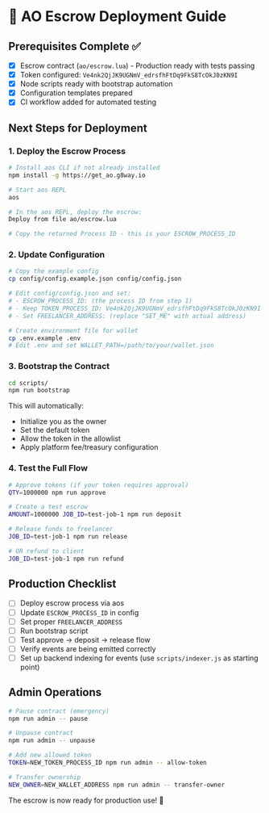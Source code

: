 # 🚀 AO Escrow Deployment Guide

## Prerequisites Complete ✅
- [x] Escrow contract (`ao/escrow.lua`) - Production ready with tests passing
- [x] Token configured: `Ve4nk2QjJK9UGNmV_edrsfhFtDq9FkS8TcOkJ0zKN9I`
- [x] Node scripts ready with bootstrap automation
- [x] Configuration templates prepared
- [x] CI workflow added for automated testing

## Next Steps for Deployment

### 1. Deploy the Escrow Process
```bash
# Install aos CLI if not already installed
npm install -g https://get_ao.g8way.io

# Start aos REPL
aos

# In the aos REPL, deploy the escrow:
Deploy from file ao/escrow.lua

# Copy the returned Process ID - this is your ESCROW_PROCESS_ID
```

### 2. Update Configuration
```bash
# Copy the example config
cp config/config.example.json config/config.json

# Edit config/config.json and set:
# - ESCROW_PROCESS_ID: (the process ID from step 1)
# - Keep TOKEN_PROCESS_ID: Ve4nk2QjJK9UGNmV_edrsfhFtDq9FkS8TcOkJ0zKN9I
# - Set FREELANCER_ADDRESS: (replace "SET_ME" with actual address)

# Create environment file for wallet
cp .env.example .env
# Edit .env and set WALLET_PATH=/path/to/your/wallet.json
```

### 3. Bootstrap the Contract
```bash
cd scripts/
npm run bootstrap
```

This will automatically:
- Initialize you as the owner
- Set the default token
- Allow the token in the allowlist
- Apply platform fee/treasury configuration

### 4. Test the Full Flow
```bash
# Approve tokens (if your token requires approval)
QTY=1000000 npm run approve

# Create a test escrow
AMOUNT=1000000 JOB_ID=test-job-1 npm run deposit

# Release funds to freelancer
JOB_ID=test-job-1 npm run release

# OR refund to client
JOB_ID=test-job-1 npm run refund
```

## Production Checklist
- [ ] Deploy escrow process via aos
- [ ] Update `ESCROW_PROCESS_ID` in config
- [ ] Set proper `FREELANCER_ADDRESS` 
- [ ] Run bootstrap script
- [ ] Test approve → deposit → release flow
- [ ] Verify events are being emitted correctly
- [ ] Set up backend indexing for events (use `scripts/indexer.js` as starting point)

## Admin Operations
```bash
# Pause contract (emergency)
npm run admin -- pause

# Unpause contract
npm run admin -- unpause

# Add new allowed token
TOKEN=NEW_TOKEN_PROCESS_ID npm run admin -- allow-token

# Transfer ownership
NEW_OWNER=NEW_WALLET_ADDRESS npm run admin -- transfer-owner
```

The escrow is now ready for production use! 🎉
